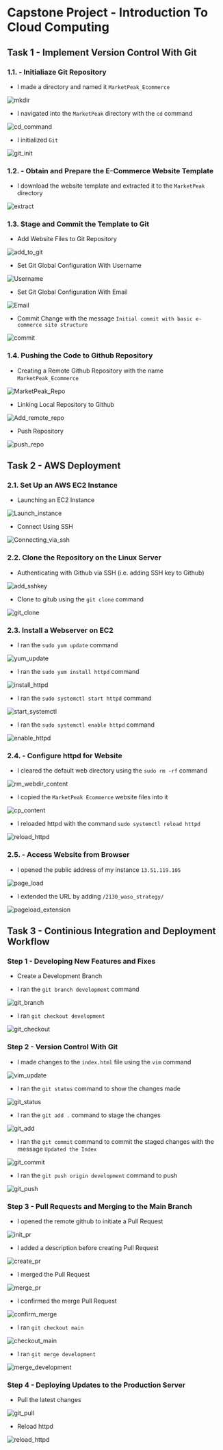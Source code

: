 # Capstone Project - Introduction To Cloud Computing

## Task 1 - Implement Version Control With Git

### 1.1. - Initialiaze Git Repository

- I made a directory and named it `MarketPeak_Ecommerce`

![mkdir](./1_makedir_marketpeak.png)



- I navigated into the `MarketPeak` directory with the `cd` command

![cd_command](./2_cd_dir.png)



- I initialized `Git`

![git_init](./3_git_init.png)



### 1.2. - Obtain and Prepare the E-Commerce Website Template

- I download the website template and extracted it to the `MarketPeak` directory

![extract](./4_extract_zipped_website_into_marketpeak.png)



### 1.3. Stage and Commit the Template to Git

- Add Website Files to Git Repository

![add_to_git](./5_git_add.png)

- Set Git Global Configuration With Username

![Username](./6_git_config_username.png)

- Set Git Global Configuration With Email

![Email](./7_git_config_email.png)


- Commit Change with the message `Initial commit with basic e-commerce site structure`

![commit](./8_git_commit.png)



### 1.4. Pushing the Code to Github Repository

- Creating a Remote Github Repository with the name `MarketPeak_Ecommerce`

![MarketPeak_Repo](./9_create_marketpeak_repository.png)

- Linking Local Repository to Github

![Add_remote_repo](./10_git_add_remote_repository.png)

- Push Repository

![push_repo](./11_git_push_repository.png)



## Task 2 - AWS Deployment

### 2.1. Set Up an AWS EC2 Instance

- Launching an EC2 Instance

![Launch_instance](./12_launch_instance.png)



- Connect Using SSH

![Connecting_via_ssh](./13_connect_instance_via_ssh.png)



### 2.2. Clone the Repository on the Linux Server

- Authenticating with Github via SSH (i.e. adding SSH key to Github)

![add_sshkey](./14_add_sshkey_to_github.png)

- Clone to gitub using the `git clone` command 

![git_clone](./15_clone_to_github.png)

### 2.3. Install a Webserver on EC2

 - I ran the `sudo yum update` command

 ![yum_update](./16_yum_update.png)

 - I ran the `sudo yum install httpd` command

 ![install_httpd](./17_install_httpd.png)

 - I ran the `sudo systemctl start httpd` command

 ![start_systemctl](./18_start_systemctl.png)

 - I ran the `sudo systemctl enable httpd` command 

 ![enable_httpd](./19_enable_systemctl.png)

 ### 2.4. - Configure httpd for Website

 - I cleared the default web directory using the `sudo rm -rf` command

 ![rm_webdir_content](./20_rm_existing_contents.png)

 - I copied the `MarketPeak Ecommerce` website files into it

 ![cp_content](./21_cp_marketpeak.png)

 - I reloaded httpd with the command `sudo systemctl reload httpd`

 ![reload_httpd](./22_reload_httpd.png)

 ### 2.5. - Access Website from Browser

 - I opened the public address of my instance `13.51.119.105` 

 ![page_load](./23_page_load.png)

 - I extended the URL by adding `/2130_waso_strategy/`

 ![pageload_extension](./23a_page_load.png)


 ## Task 3 - Continious Integration and Deployment Workflow

 ### Step 1 - Developing New Features and Fixes

 - Create a Development Branch

 - I ran the `git branch development` command

 ![git_branch](./24_git_branch_development.png)



 - I ran `git checkout development` 

 ![git_checkout](./25_checkout_development.png)


### Step 2 - Version Control With Git


 - I made changes to the `index.html` file using the `vim` command

 ![vim_update](./26_vim_update_to_index.png)

 - I ran the `git status` command to show the changes made

 ![git_status](./28_git_status_to_see_changes_in_red.png)

 - I ran the `git add .` command to stage the changes

 ![git_add](./29_git_add.png)

 - I ran the `git commit` command to commit the staged changes with the message `Updated the Index`

 ![git_commit](./30_git_commit.png)

 - I ran the `git push origin development` command to push

 ![git_push](./31_git_push.png)

### Step 3 - Pull Requests and Merging to the Main Branch

- I opened the remote github to initiate a Pull Request

![init_pr](./32_initiate_PR.png)

- I added a description before creating Pull Request

![create_pr](./33_create_PR.png)

- I merged the Pull Request

![merge_pr](./34_merge_PR.png)

- I confirmed the merge Pull Request

![confirm_merge](./35_confirm_merge.png)

- I ran `git checkout main` 

![checkout_main](./36_checkout_main.png)

- I ran `git merge development`

![merge_development](./37_git_merge.png)

### Step 4 - Deploying Updates to the Production Server

- Pull the latest changes 

![git_pull](./38_git_pull.png)

- Reload httpd

![reload_httpd](./39_reload_httpd.png)




